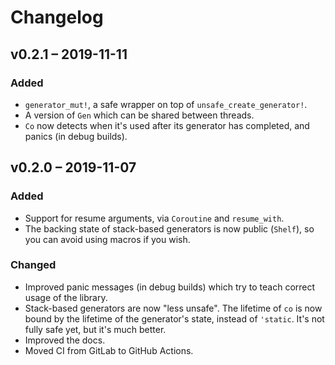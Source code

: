 # Changelog

## v0.2.1 – 2019-11-11

### Added

- `generator_mut!`, a safe wrapper on top of `unsafe_create_generator!`.
- A version of `Gen` which can be shared between threads.
- `Co` now detects when it's used after its generator has completed, and panics (in debug builds).

## v0.2.0 – 2019-11-07

### Added

- Support for resume arguments, via `Coroutine` and `resume_with`.
- The backing state of stack-based generators is now public (`Shelf`), so you can avoid using macros if you wish.

### Changed

- Improved panic messages (in debug builds) which try to teach correct usage of the library.
- Stack-based generators are now "less unsafe". The lifetime of `co` is now bound by the lifetime of the generator's state, instead of `'static`. It's not fully safe yet, but it's much better.
- Improved the docs.
- Moved CI from GitLab to GitHub Actions.
